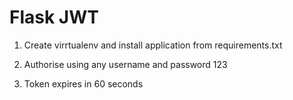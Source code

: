 # Flask JWT

1. Create virrtualenv and install application from requirements.txt

2. Authorise using any username and password 123

3. Token expires in 60 seconds
